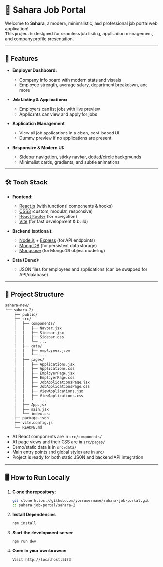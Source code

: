# 🌟 Sahara Job Portal

Welcome to **Sahara**, a modern, minimalistic, and professional job portal web application!  
This project is designed for seamless job listing, application management, and company profile presentation.

---

## 🚀 Features

- **Employer Dashboard:**

  - Company info board with modern stats and visuals
  - Employee strength, average salary, department breakdown, and more

- **Job Listing & Applications:**

  - Employers can list jobs with live preview
  - Applicants can view and apply for jobs

- **Application Management:**

  - View all job applications in a clean, card-based UI
  - Dummy preview if no applications are present

- **Responsive & Modern UI:**
  - Sidebar navigation, sticky navbar, dotted/circle backgrounds
  - Minimalist cards, gradients, and subtle animations

---

## 🛠️ Tech Stack

- **Frontend:**

  - [React.js](https://react.dev/) (with functional components & hooks)
  - [CSS3](https://developer.mozilla.org/en-US/docs/Web/CSS) (custom, modular, responsive)
  - [React Router](https://reactrouter.com/) (for navigation)
  - [Vite](https://vitejs.dev/) (for fast development & build)

- **Backend (optional):**

  - [Node.js](https://nodejs.org/) + [Express](https://expressjs.com/) (for API endpoints)
  - [MongoDB](https://www.mongodb.com/) (for persistent data storage)
  - [Mongoose](https://mongoosejs.com/) (for MongoDB object modeling)

- **Data (Demo):**
  - JSON files for employees and applications (can be swapped for API/database)

---

## 📁 Project Structure

```bash
sahara-new/
└── sahara-2/
    ├── public/
    ├── src/
    │   ├── components/
    │   │   ├── Navbar.jsx
    │   │   ├── Sidebar.jsx
    │   │   ├── Sidebar.css
    │   │   └── ...
    │   ├── data/
    │   │   ├── employees.json
    │   │   └── ...
    │   ├── pages/
    │   │   ├── Applications.jsx
    │   │   ├── Applications.css
    │   │   ├── EmployerPage.jsx
    │   │   ├── EmployerPage.css
    │   │   ├── JobApplicationsPage.jsx
    │   │   ├── JobApplicationsPage.css
    │   │   ├── ViewApplications.jsx
    │   │   ├── ViewApplications.css
    │   │   └── ...
    │   ├── App.jsx
    │   ├── main.jsx
    │   └── index.css
    ├── package.json
    ├── vite.config.js
    └── README.md
```

- All React components are in `src/components/`
- All page views and their CSS are in `src/pages/`
- Demo/static data is in `src/data/`
- Main entry points and global styles are in `src/`
- Project is ready for both static JSON and backend API integration

---

## 🖥️ How to Run Locally

1. **Clone the repository:**

   ```bash
   git clone https://github.com/yourusername/sahara-job-portal.git
   cd sahara-job-portal/sahara-2

   ```

2. **Install Dependencies**

   ```bash
   npm install

   ```

3. **Start the development server**

   ```bash
   npm run dev

   ```

4. **Open in your own browser**

   ```bash
   Visit http://localhost:5173

   ```

